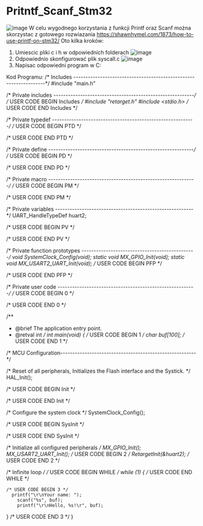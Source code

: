 # Pritntf_Scanf_Stm32

![image](https://github.com/Wneq1/Pritntf_Scanf_Stm32/assets/127328405/a47097c0-59bd-464c-82da-3aaa9a9869ea)
W celu wygodnego korzystania z funkcji Printf oraz Scanf można skorzystac z gotowego rozwiazania 
https://shawnhymel.com/1873/how-to-use-printf-on-stm32/
Oto kilka kroków:
1. Umiescic pliki c i h w odpowiednich folderach
 ![image](https://github.com/Wneq1/Pritntf_Scanf_Stm32/assets/127328405/f8240c2b-ee55-4d0a-8ec0-33bc762cc305)
2. Odpowiednio skonfigurować plik syscall.c
![image](https://github.com/Wneq1/Pritntf_Scanf_Stm32/assets/127328405/f35449d4-4f26-4798-bfaa-0c5055158006)
3. Napisac odpowiedni program w C:

Kod Programu:
/* Includes ------------------------------------------------------------------*/
#include "main.h"

/* Private includes ----------------------------------------------------------*/
/* USER CODE BEGIN Includes */
#include "retarget.h"
#include <stdio.h>
/* USER CODE END Includes */

/* Private typedef -----------------------------------------------------------*/
/* USER CODE BEGIN PTD */

/* USER CODE END PTD */

/* Private define ------------------------------------------------------------*/
/* USER CODE BEGIN PD */

/* USER CODE END PD */

/* Private macro -------------------------------------------------------------*/
/* USER CODE BEGIN PM */

/* USER CODE END PM */

/* Private variables ---------------------------------------------------------*/
UART_HandleTypeDef huart2;

/* USER CODE BEGIN PV */

/* USER CODE END PV */

/* Private function prototypes -----------------------------------------------*/
void SystemClock_Config(void);
static void MX_GPIO_Init(void);
static void MX_USART2_UART_Init(void);
/* USER CODE BEGIN PFP */

/* USER CODE END PFP */

/* Private user code ---------------------------------------------------------*/
/* USER CODE BEGIN 0 */

/* USER CODE END 0 */

/**
  * @brief  The application entry point.
  * @retval int
  */
int main(void)
{
  /* USER CODE BEGIN 1 */
	char buf[100];
  /* USER CODE END 1 */

  /* MCU Configuration--------------------------------------------------------*/

  /* Reset of all peripherals, Initializes the Flash interface and the Systick. */
  HAL_Init();

  /* USER CODE BEGIN Init */

  /* USER CODE END Init */

  /* Configure the system clock */
  SystemClock_Config();

  /* USER CODE BEGIN SysInit */

  /* USER CODE END SysInit */

  /* Initialize all configured peripherals */
  MX_GPIO_Init();
  MX_USART2_UART_Init();
  /* USER CODE BEGIN 2 */
RetargetInit(&huart2);
  /* USER CODE END 2 */

  /* Infinite loop */
  /* USER CODE BEGIN WHILE */
  while (1)
  {
    /* USER CODE END WHILE */

    /* USER CODE BEGIN 3 */
	  printf("\r\nYour name: ");
	    scanf("%s", buf);
	    printf("\r\nHello, %s!\r", buf);
  }
  /* USER CODE END 3 */
}
